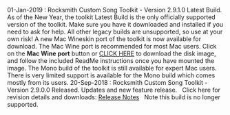 01-Jan-2019 : Rocksmith Custom Song Toolkit - Version 2.9.1.0 Latest Build.
&#10;
As of the New Year, the toolkit Latest Build is the only officially supported version of the toolkit.  Make sure you have it downloaded and installed if you need to ask for help.  All other legacy builds are unsupported, so use at your own risk!
&#10;
A new Mac Wineskin port of the toolkit is now available for download.  The Mac Wine port is recommended for most Mac users.  Click on the **Mac Wine port** button or [CLICK HERE](ignition.customsforge.com/cfsm_uploads/rstools_mac/RocksmithTools.dmg) to download the disk image, and follow the included ReadMe instructions once you have mounted the image.
&#10;
The Mono build of the toolkit is still available for expert Mac users.  There is very limited support is available for the Mono build which comes mostly from its users.
&#10;&#10;
20-Sep-2018 : Rocksmith Custom Song Toolkit - Version 2.9.0.0 Released.
Updates and new feature release.&nbsp;&nbsp; Click here for revision details and downloads:  [Release Notes](https://github.com/rscustom/rocksmith-custom-song-toolkit/releases/tag/2.9.0.0)&nbsp;&nbsp;
&#10;
Note this build is no longer supported.
